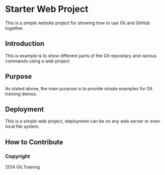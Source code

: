 # Starter Web Project
This is a simple website project for showing how to use Git and GitHub together.

## Introduction
This is example is to show different parts of the Git repositary and various commands using a web project.

## Purpose
As stated above, the main purpose is to provide simple examples for Git training demos.

## Deployment
This is a simple web project, deployment can be on any web server or even local file system.

## How to Contribute

### Copyright

2014 Git.Training
